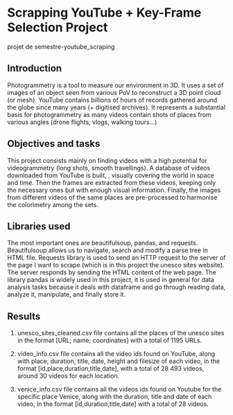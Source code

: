 # Scrapping YouTube + Key-Frame Selection Project  

projet de semestre-youtube_scraping

## Introduction 

Photogrammetry is a tool to measure our environment in 3D. It uses a set of images of an object seen from various PoV to reconstruct a 3D point cloud (or mesh). YouTube contains billions of hours of records gathered around the globe since many years (+ digitised archives). It 
represents a substantial basis for photogrammetry as many videos contain shots of places from various angles (drone 
flights, vlogs, walking tours…) 

## Objectives and tasks 

This project consists mainly on finding videos with a high potential for videogrammetry (long shots, smooth travellings). A database of videos downloaded from YouTube is built, , visually covering the world in space and time. Then the frames are extracted from these videos, keeping only the necessary ones but with enough visual information. Finally, the images from different videos of the same places are pre-processed to harmonise the colorimetry among the sets. 

## Libraries used 

The most important ones are beautifulsoup, pandas, and requests. Beautifulsoup allows us to navigate, search and modify a parse tree in HTML file. Requests library is used to send an HTTP request to the server of the page I want to scrape (which is in this project the unesco sites website). The server responds by sending the HTML content of the web page. The library pandas is widely used in this project, it is used in general for data analysis tasks because it deals with dataframe and go through reading data, analyze it, manipulate, and finally store it.

## Results

1) unesco_sites_cleaned.csv file contains all the places of the unesco sites in the format [URL; name; coordinates] with a total of 1195 URLs.

2) video_info.csv file contains all the video ids found on YouTube, along with place, duration, title, date, height and filesize of each video, in the format [id,place,duration,title,date], with a total of 28 493 videos, around 30 videos for each location.

3) venice_info.csv file contains all the videos ids found on Youtube for the specific place Venice, along with the duration, title and date of each video, in the format [id,duration,title,date] with a total of 28 videos.
